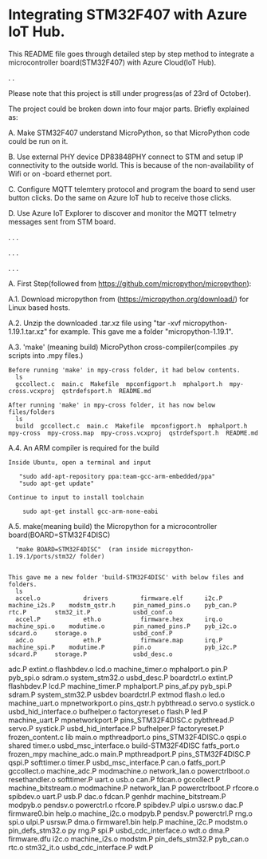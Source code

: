 # Integrating STM32F407 with Azure IoT Hub.
This README file goes through detailed step by step method to integrate a microcontroller board(STM32F407) with Azure Cloud(IoT Hub).

.
.


Please note that this project is still under progress(as of 23rd of October).

The project could be broken down into four major parts. Briefly explained as:

A. Make STM32F407 understand MicroPython, so that MicroPython code could be run on it.
 
B. Use external PHY device DP83848PHY connect to STM and setup IP connectivity to the outside world. This is because of the non-availability of Wifi or on -board ethernet port.

C. Configure MQTT telemtery protocol and program the board to send user button clicks. Do the same on Azure IoT hub to receive those clicks.

D. Use Azure IoT Explorer to discover and monitor the MQTT telmetry messages sent from STM board.

.
.
.

.
.
.

.
.
.


A. First Step(followed from https://github.com/micropython/micropython): 

A.1. Download micropython from (https://micropython.org/download/) for Linux based hosts.

A.2. Unzip the downloaded .tar.xz file using "tar -xvf micropython-1.19.1.tar.xz" for example. This gave me a folder "micropython-1.19.1".

A.3. 'make' (meaning build) MicroPython cross-compiler(compiles .py scripts into .mpy files.)

    Before running 'make' in mpy-cross folder, it had below contents.
      ls
      gccollect.c  main.c  Makefile  mpconfigport.h  mphalport.h  mpy-cross.vcxproj  qstrdefsport.h  README.md
      
    After running 'make' in mpy-cross folder, it has now below files/folders
      ls
      build  gccollect.c  main.c  Makefile  mpconfigport.h  mphalport.h  mpy-cross  mpy-cross.map  mpy-cross.vcxproj  qstrdefsport.h  README.md
      
A.4. An ARM compiler is required for the build

    Inside Ubuntu, open a terminal and input
    
       "sudo add-apt-repository ppa:team-gcc-arm-embedded/ppa"
       "sudo apt-get update"
       
    Continue to input to install toolchain
    
        sudo apt-get install gcc-arm-none-eabi
        
A.5.  make(meaning build) the  Micropython for a microcontroller board(BOARD=STM32F4DISC)

      "make BOARD=STM32F4DISC"  (ran inside micropython-1.19.1/ports/stm32/ folder)
    
    
    This gave me a new folder 'build-STM32F4DISC' with below files and folders.
      ls
      accel.o            drivers         firmware.elf      i2c.P                machine_i2s.P    modstm_qstr.h     pin_named_pins.o    pyb_can.P                 rtc.P        stm32_it.P            usbd_conf.o
      accel.P            eth.o           firmware.hex      irq.o                machine_spi.o    modutime.o        pin_named_pins.P    pyb_i2c.o                 sdcard.o     storage.o             usbd_conf.P
      adc.o              eth.P           firmware.map      irq.P                machine_spi.P    modutime.P        pin.o               pyb_i2c.P                 sdcard.P     storage.P             usbd_desc.o
adc.P              extint.o        flashbdev.o       lcd.o                machine_timer.o  mphalport.o       pin.P               pyb_spi.o       sdram.o      system_stm32.o        usbd_desc.P
boardctrl.o        extint.P        flashbdev.P       lcd.P                machine_timer.P  mphalport.P       pins_af.py          pyb_spi.P       sdram.P      system_stm32.P        usbdev
boardctrl.P        extmod          flash.o           led.o                machine_uart.o   mpnetworkport.o   pins_qstr.h         pybthread.o     servo.o      systick.o             usbd_hid_interface.o
bufhelper.o        factoryreset.o  flash.P           led.P                machine_uart.P   mpnetworkport.P   pins_STM32F4DISC.c  pybthread.P     servo.P      systick.P             usbd_hid_interface.P
bufhelper.P        factoryreset.P  frozen_content.c  lib                  main.o           mpthreadport.o    pins_STM32F4DISC.o  qspi.o          shared       timer.o               usbd_msc_interface.o
build-STM32F4DISC  fatfs_port.o    frozen_mpy        machine_adc.o        main.P           mpthreadport.P    pins_STM32F4DISC.P  qspi.P          softtimer.o  timer.P               usbd_msc_interface.P
can.o              fatfs_port.P    gccollect.o       machine_adc.P        modmachine.o     network_lan.o     powerctrlboot.o     resethandler.o  softtimer.P  uart.o                usb.o
can.P              fdcan.o         gccollect.P       machine_bitstream.o  modmachine.P     network_lan.P     powerctrlboot.P     rfcore.o        spibdev.o    uart.P                usb.P
dac.o              fdcan.P         genhdr            machine_bitstream.P  modpyb.o         pendsv.o          powerctrl.o         rfcore.P        spibdev.P    ulpi.o                usrsw.o
dac.P              firmware0.bin   help.o            machine_i2c.o        modpyb.P         pendsv.P          powerctrl.P         rng.o           spi.o        ulpi.P                usrsw.P
dma.o              firmware1.bin   help.P            machine_i2c.P        modstm.o         pin_defs_stm32.o  py                  rng.P           spi.P        usbd_cdc_interface.o  wdt.o
dma.P              firmware.dfu    i2c.o             machine_i2s.o        modstm.P         pin_defs_stm32.P  pyb_can.o           rtc.o           stm32_it.o   usbd_cdc_interface.P  wdt.P


